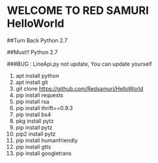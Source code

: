 # WELCOME TO RED SAMURI HelloWorld
##Turn Back Python 2.7

##Must!! Python 2.7


###BUG : LineApi.py not update, You can update yourself

1.  apt install python
2.  apt install git
3.  git clone https://github.com/Redsamuri/HelloWorld
4.  pip install requests
5.  pip install rsa
6.  pip install thrift==0.9.3
7.  pip install bs4
8.  pkg install pytz
9.  pip install pytz
10. pip2 install pytz
11. pip install humanfriendly
12. pip install gtts
13. pip install googletrans
